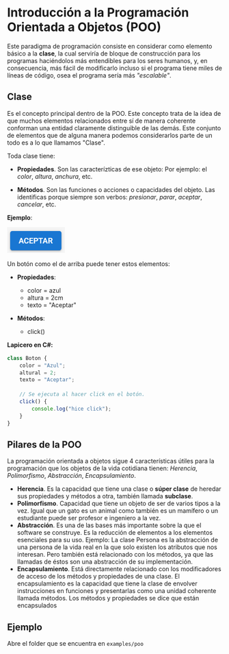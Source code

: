 # Introducción a la Programación Orientada a Objetos (POO)

Este paradigma de programación consiste en considerar como elemento básico a la **clase**, la cual serviría de bloque de construcción para los programas haciéndolos más entendibles para los seres humanos, y, en consecuencia, más fácil de modificarlo incluso si el programa tiene miles de líneas de código, osea el programa sería más *"escalable"*.

## Clase

Es el concepto principal dentro de la POO. Este concepto trata de la idea de que muchos elementos relacionados entre sí de manera coherente conforman una entidad claramente distinguible de las demás. Este conjunto de elementos que de alguna manera podemos considerarlos parte de un todo es a lo que llamamos "Clase".

Toda clase tiene:

- **Propiedades**. Son las caracterízticas de ese objeto: Por ejemplo: el *color*, *altura*, *anchura*, etc.

- **Métodos**. Son las funciones o acciones o capacidades del objeto. Las identificas porque siempre son verbos: *presionar*, *parar*, *aceptar*, *cancelar*, etc. 

**Ejemplo**:

![](images/blue_button.png)

Un botón como el de arriba puede tener estos elementos:

- **Propiedades**:
  - color = azul
  - altura = 2cm
  - texto = "Aceptar"

- **Métodos**:
  - click()

**Lapicero en C#:**

```js
class Boton {
    color = "Azul";
    altural = 2;
    texto = "Aceptar";

    // Se ejecuta al hacer click en el botón.
    click() {
        console.log("hice click");
    }
}
```

## Pilares de la POO

La programación orientada a objetos sigue 4 características útiles para la programación que los objetos de la vida cotidiana tienen:  *Herencia*, *Polimorfismo*, *Abstracción*, *Encapsulamiento*.

- **Herencia**. Es la capacidad que tiene una clase o **súper clase** de heredar sus propiedades y métodos a otra, también llamada **subclase**.
- **Polimorfismo**. Capacidad que tiene un objeto de ser de varios tipos a la vez. Igual que un gato es un animal como también es un mamífero o un estudiante puede ser profesor e ingeniero a la vez.
- **Abstracción**. Es una de las bases más importante sobre la que el software se construye. Es la reducción de elementos a los elementos esenciales para su uso. Ejemplo: La clase Persona es la abstracción de una persona de la vida real en la que solo existen los atributos que nos interesan. Pero también está relacionado con los métodos, ya que las llamadas de éstos son una abstracción de su implementación.
- **Encapsulamiento**. Está directamente relacionado con los modificadores de acceso de los métodos y propiedades de una clase. El encapsulamiento es la capacidad que tiene la clase de envolver instrucciones en funciones y presentarlas como una unidad coherente llamada métodos. Los métodos y propiedades se dice que están encapsulados

## Ejemplo

Abre el folder que se encuentra en `examples/poo`